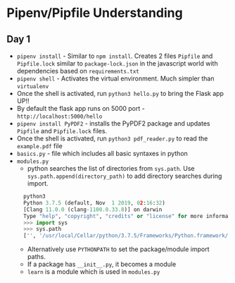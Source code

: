 # Pipenv/Pipfile Understanding
## Day 1
- `pipenv install` - Similar to `npm install`. Creates 2 files `Pipfile` and `Pipfile.lock` similar to `package-lock.json` in the javascript world with dependencies based on `requirements.txt`
- `pipenv shell` - Activates the virtual environment. Much simpler than `virtualenv`
- Once the shell is activated, run `python3 hello.py` to bring the Flask app UP!!
- By default the flask app runs on 5000 port - `http://localhost:5000/hello`
- `pipenv install PyPDF2` - installs the PyPDF2 package and updates `Pipfile` and `Pipfile.lock` files.
- Once the shell is activated, run `python3 pdf_reader.py` to read the `example.pdf` file
- `basics.py` - file which includes all basic syntaxes in python
- `modules.py` 
    - python searches the list of directories from `sys.path`. Use `sys.path.append(directory_path)` to add directory searches during import.
  ```python
    python3          
    Python 3.7.5 (default, Nov  1 2019, 02:16:32) 
    [Clang 11.0.0 (clang-1100.0.33.8)] on darwin
    Type "help", "copyright", "credits" or "license" for more information.
    >>> import sys
    >>> sys.path
    ['', '/usr/local/Cellar/python/3.7.5/Frameworks/Python.framework/Versions/3.7/lib/python37.zip', '/usr/local/Cellar/python/3.7.5/Frameworks/Python.framework/Versions/3.7/lib/python3.7', '/usr/local/Cellar/python/3.7.5/Frameworks/Python.framework/Versions/3.7/lib/python3.7/lib-dynload', '/usr/local/lib/python3.7/site-packages']
  ```
    - Alternatively use `PYTHONPATH` to set the package/module import paths.
    - If a package has `__init__.py`, it becomes a module
    - `learn` is a module which is used in `modules.py`